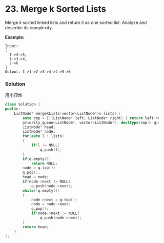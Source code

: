 # 23. Merge k Sorted Lists

Merge *k* sorted linked lists and return it as one sorted list. Analyze and describe its complexity.

**Example:**

```
Input:
[
  1->4->5,
  1->3->4,
  2->6
]
Output: 1->1->2->3->4->4->5->6
```

### Solution

用小顶堆

```c++
class Solution {
public:
    ListNode* mergeKLists(vector<ListNode*>& lists) {
        auto cmp = [](ListNode* left, ListNode* right) { return left->val > right->val;};
        priority_queue<ListNode*, vector<ListNode*>, decltype(cmp)> q(cmp);
        ListNode* head;
        ListNode* node;
        for(auto l : lists)
        {
            if(l != NULL)
                q.push(l);
        }
        if(q.empty())
            return NULL;
        node = q.top();
        q.pop();
        head = node;
        if(node->next != NULL)
            q.push(node->next);
        while(!q.empty())
        {
            node->next = q.top();
            node = node->next;
            q.pop();
            if(node->next != NULL)
                q.push(node->next);
        }
        return head;
    }
};
```

